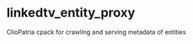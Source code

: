 linkedtv_entity_proxy
=====================

ClioPatria cpack for crawling and serving metadata of entities

